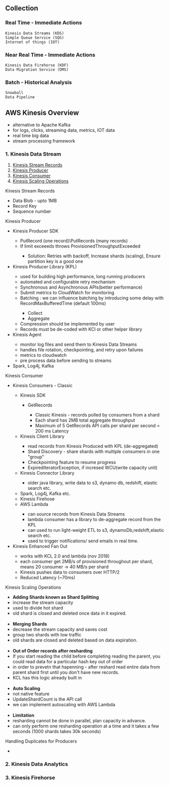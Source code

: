 ## Collection 

### Real Time - Immediate Actions
```
Kinesis Data Streams (KDS)
Simple Queue Service (SQS)
Internet of things (IOT)
```
### Near Real Time - Immediate Actions
```
Kinesis Data Firehorse (KDF)
Data Migration Service (DMS)
```
### Batch - Historical Analysis
```
Snowball
Data Pipeline
```

## AWS Kinesis Overview
- alternative to Apache Kafka
- for logs, clicks, streaming data, metrics, IOT data
- real time big data
- stream processing framework

### 1. Kinesis Data Stream
<div>
<ol>
<li><a href = #stream>Kinesis Stream Records</a></li>
<li><a href = #producer>Kinesis Producer</a></li>
<li><a href=#consumer>Kinesis Consumer</a></li>
<li><a href=#scaling>Kinesis Scaling Operations</a></li>
</ol>

<div id="stream">
Kinesis Stream Records
    <ul>
        <li>Data Blob - upto 1MB </li>
        <li>Record Key </li>
        <li>Sequence number </li>
    </ul>
</div>

<div id="producer">
Kinesis Producer
<ul>
    <li>Kinesis Producer SDK</li>
    <ul>
        <li>PutRecord (one record)\PutRecords (many records)</li>
        <li>If limit exceeeds throws ProvisionedThroughputExceeded</li>
        <ul>
            <li>Solution: Retries with backoff, Increase shards (scaling), Ensure partition key is a good one</li>
        </ul>
    </ul>
    <li>Kinesis Producer Library (KPL)</li>
    <ul>
        <li>used for building high performance, long running producers</li>
        <li>automated and configurable retry mechanism</li>
        <li>Synchronous and Asynchronous APIs(better performance)</li>
        <li>Submit metrics to CloudWatch for monitoring</li>
        <li>Batching : we can influence batching by introducing some delay with RecordMaxBufferedTime (default 100ms)</li>
        <ul>
            <li>Collect</li>
            <li>Aggregate</li>
        </ul>
        <li>Compression should be implemented by user</li>
        <li>Records must be de-coded with KCl or other helper library</li>
    </ul>
    <li>Kinesis Agent</li>
    <ul>
        <li>monitor log files and send them to Kinesis Data Streams</li>
        <li>handles file rotation, checkpointing, and retry upon failures</li>
        <li>metrics to cloudwatch</li>
        <li>pre process data before sending to streams</li>
    </ul>
    <li>Spark, Log4j, Kafka</li>
</ul>
</div>

<div id="consumer">
Kinesis Consumer
<ul>
    <li>Kinesis Consumers - Classic</li>
    <ul>
        <li>Kinesis SDK</li>
        <ul>
            <li>GetRecords</li>
            <ul>
            <li>Classic Kinesis - records polled by consumers from a shard</li>
            <li>Each shard has 2MB total aggregate throughput</li>
            <li>Maximum of 5 GetRecords API calls per shard per second = 200 ms Latency</li>
            </ul>
        </ul>
        <li>Kinesis Client Library</li>
            <ul>
                <li>read records from Kinesis Produced with KPL (de-aggregated)</li>
                <li>Shard Discovery - share shards with multiple consumers in one "group"</li>
                <li>Checkpointing feature to resume progress</li>
                <li>ExpiredIteratorException, if incresed WCU(write capacity unit)</li>
            </ul>
        <li>Kinesis Connector Library</li>
        <ul>
            <li>older java library, write data to s3, dynamo db, redshift, elastic search etc.</li>
        </ul>
        <li>Spark, Log4j, Kafka etc.</li>
        <li>Kinesis Firehose</li>
        <li>AWS Lambda</li>
        <ul>
            <li>can source records from Kinesis Data Streams</li>
            <li>lambda consumer has a library to de-aggregate record from the KPL</li>
            <li>can used to run light-weight ETL to s3, dynamoDb,redshift,elastic search etc.</li>
            <li>used to trigger notifications/ send emails in real time.</li>
        </ul>
    </ul>
    <li>Kinesis Enhanced Fan Out</li>
    <ul>
        <li>works with KCL 2.0 and lambda (nov 2018)</li>
        <li>each consumer get 2MB/s of provisioned throughout per shard, means 20 consumer -> 40 MB/s per shard</li>
        <li>Kinesis pushes data to consumers over HTTP/2</li>
        <li>Reduced Latency (~70ms)</li>
    </ul>
</div>

<div id="scaling">
Kinesis Scaling Operations
    <ul>
        <li><b>Adding Shards known as Shard Splitting</b></li>
        <li>increase the stream capacity</li>
        <li>used to divide hot shard</li>
        <li>old shard is closed and deleted once data in it expired.</li>
        <br>
        <li><b>Merging Shards</b></li>
        <li>decrease the stream capacity and saves cost</li>
        <li>group two shards with low traffic</li>
        <li>old shards are closed and deleted based on data expiration.</li>
        <br>
        <li><b>Out of Order records after resharding</b></li>
        <li>If you start reading the child before completing reading the parent, you could read data for a particular hash key out of order </li>
        <li>in order to prevetn that hapenning - after reshard read entire data from parent shard first until you don't have new records.</li>
        <li>KCL has this logic already built in</li>
        <br>
        <li><b>Auto Scaling</b></li>
        <li>not native feature</li>
        <li>UpdateShardCount is the API call</li>
        <li>we can implement autoscaling with AWS Lambda</li>
        <br>
        <li><b>Limitation</b></li>
        <li>resharding cannot be done in parallel, plan capacity in advance.</li>
        <li>can only perform one resharding operation at a time and it takes a few seconds (1000 shards takes 30k seconds)
    </ul>
</div>
<div>
Handling Duplicates for Producers
<ul>
<li></li>
</ul>
</div>
</div>

### 2. Kinesis Data Analytics
### 3. Kinesis Firehorse